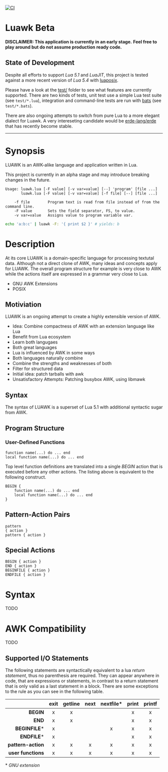 [![CI](https://github.com/goregath/luawk/actions/workflows/ci.yml/badge.svg)](https://github.com/goregath/luawk/actions/workflows/ci.yml)

Luawk Beta
==========

**DISCLAIMER: This application is currently in an early stage.**
**Feel free to play around but do not assume production ready code.**

State of Development
--------------------
Despite all efforts to support *Lua 5.1* and *LuaJIT*, this project is tested against a more recent version of *Lua 5.4* with [luaposix].

Please have a look at the [test/] folder to see what features are currently supported. There are two kinds of tests, unit test use a simple Lua test suite (see `test/*.lua`), integration and command-line tests are run with [bats] (see `test/*.bats`).

There are also ongoing attempts to switch from pure Lua to a more elegant dialect for Luawk. A very intereseting candidate would be [erde-lang/erde][erde-lang] that has recently become stable.

---

Synopsis
========

LUAWK is an AWK-alike language and application written in Lua.

This project is currently in an alpha stage and may introduce breaking changes in the future.

```plain
Usage: luawk.lua [-F value] [-v var=value] [--] 'program' [file ...]
       luawk.lua [-F value] [-v var=value] [-f file] [--] [file ...]

    -f file        Program text is read from file instead of from the command line.
    -F value       Sets the field separator, FS, to value.
    -v var=value   Assigns value to program variable var.
```

```bash
echo 'a:b:c' | luawk -F: '{ print $2 }' # yields: b
```

Description
===========

At its core LUAWK is a domain-specific language for processing textutal data.
Although not a direct clone of AWK, many ideas and concepts apply for LUAWK.
The overall program structure for example is very close to AWK while the actions itself are expressed in a grammar very close to Lua.

* GNU AWK Extensions
* POSIX

Motiviation
-----------

LUAWK is an ongoing attempt to create a highly extensible version of AWK.

* Idea: Combine compactness of AWK with an extension language like Lua
* Benefit from Lua ecosystem
* Learn both langugaes
* Both great languages
* Lua is influenced by AWK in some ways
* Both languages naturally combine
* Combine the strengths and weaknesses of both
* Filter for structured data
* Initial idea: patch tarballs with awk
* Unsatisfactory Attempts: Patching busybox AWK, using libmawk

Syntax
------

The syntax of LUAWK is a superset of Lua 5.1 with additional syntactic sugar from AWK.

Program Structure
-----------------

### User-Defined Functions

    function name(...) do ... end
    local function name(...) do ... end

Top level function definitions are translated into a single *BEGIN* action that is executed before any other actions.
The listing above is equivalent to the following construct.

    BEGIN {
        function name(...) do ... end
        local function name(...) do ... end
    }

## Pattern-Action Pairs

    pattern
    { action }
    pattern { action }

## Special Actions

    BEGIN { action }
    END { action }
    BEGINFILE { action }
    ENDFILE { action }

# Syntax

TODO

# AWK Compatibility

TODO

## Supported I/O Statements

The following statements are syntactically equivalent to a lua *return statement*, thus no parenthesis are required.
They can appear anywhere in code, that are expressions or statements, in contrast to a return statement that is only valid as a last statement in a block.
There are some exceptions to the rule as you can see in the following table.

|                      | **exit** | **getline** | **next** | **nextfile\*** | **print** | **printf** |
|---------------------:|:--------:|:-----------:|:--------:|:--------------:|:---------:|:----------:|
|          **BEGIN**   |     x    |      x      |          |                |     x     |      x     |
|            **END**   |     x    |      x      |          |                |     x     |      x     |
|      **BEGINFILE**\* |     x    |             |          |        x       |     x     |      x     |
|        **ENDFILE**\* |     x    |             |          |                |     x     |      x     |
| **pattern-action**   |     x    |      x      |     x    |        x       |     x     |      x     |
| **user functions**   |     x    |      x      |     x    |        x       |     x     |      x     |

\* *GNU extension*

[test/]: test/
[bats]: https://bats-core.readthedocs.io/
[luaposix]: http://luaposix.github.io/luaposix
[erde-lang]: https://erde-lang.github.io/
